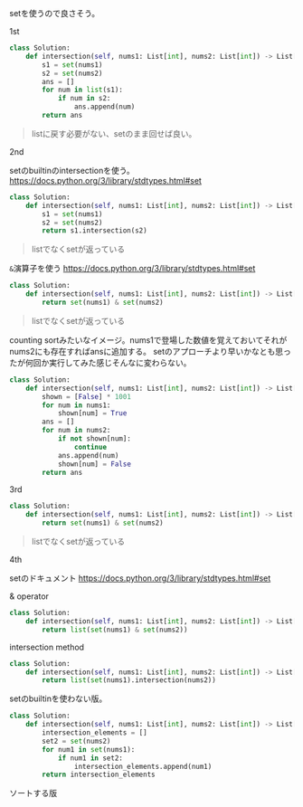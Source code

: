 setを使うので良さそう。

1st

```python
class Solution:
    def intersection(self, nums1: List[int], nums2: List[int]) -> List[int]:
        s1 = set(nums1)
        s2 = set(nums2)
        ans = []
        for num in list(s1):
            if num in s2:
                ans.append(num)
        return ans
```

> listに戻す必要がない、setのまま回せば良い。

2nd

setのbuiltinのintersectionを使う。
https://docs.python.org/3/library/stdtypes.html#set

```python
class Solution:
    def intersection(self, nums1: List[int], nums2: List[int]) -> List[int]:
        s1 = set(nums1)
        s2 = set(nums2)
        return s1.intersection(s2)
```

> listでなくsetが返っている

`&`演算子を使う
https://docs.python.org/3/library/stdtypes.html#set

```python
class Solution:
    def intersection(self, nums1: List[int], nums2: List[int]) -> List[int]:
        return set(nums1) & set(nums2)
```

> listでなくsetが返っている

counting sortみたいなイメージ。nums1で登場した数値を覚えておいてそれがnums2にも存在すればansに追加する。
setのアプローチより早いかなとも思ったが何回か実行してみた感じそんなに変わらない。

```python
class Solution:
    def intersection(self, nums1: List[int], nums2: List[int]) -> List[int]:
        shown = [False] * 1001
        for num in nums1:
            shown[num] = True
        ans = []
        for num in nums2:
            if not shown[num]:
                continue
            ans.append(num)
            shown[num] = False
        return ans
```

3rd

```python
class Solution:
    def intersection(self, nums1: List[int], nums2: List[int]) -> List[int]:
        return set(nums1) & set(nums2)        
```

> listでなくsetが返っている

4th

setのドキュメント
https://docs.python.org/3/library/stdtypes.html#set

& operator

```python
class Solution:
    def intersection(self, nums1: List[int], nums2: List[int]) -> List[int]:
        return list(set(nums1) & set(nums2))
```

intersection method

```python
class Solution:
    def intersection(self, nums1: List[int], nums2: List[int]) -> List[int]:
        return list(set(nums1).intersection(nums2))
```

setのbuiltinを使わない版。

```python
class Solution:
    def intersection(self, nums1: List[int], nums2: List[int]) -> List[int]:
        intersection_elements = []
        set2 = set(nums2)
        for num1 in set(nums1):
            if num1 in set2:
                intersection_elements.append(num1)
        return intersection_elements
```

ソートする版

```python
```
